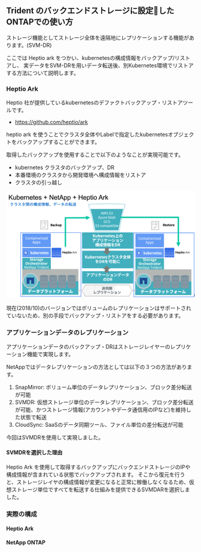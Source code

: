 ## Trident のバックエンドストレージに設定したONTAPでの使い方

ストレージ機能としてストレージ全体を遠隔地にレプリケーションする機能があります。(SVM-DR)

ここでは Heptio ark をつかい、kubernetesの構成情報をバックアップ/リストアし、
実データをSVM-DRを用いデータ転送後、別Kubernetes環境でリストアする方法について説明します。

### Heptio Ark

Heptio 社が提供しているkubernetesのデファクトバックアップ・リストアツールです。

- https://github.com/heptio/ark

heptio ark を使うことでクラスタ全体やLabelで指定したkubernetesオブジェクトをバックアップすることができます。

取得したバックアップを使用することで以下のようなことが実現可能です。

- kubernetes クラスタのバックアップ、DR
- 本番環境のクラスタから開発環境へ構成情報をリストア
- クラスタの引っ越し

![NetAppTrident](images/4_5_DRwithHeptio.png)

現在(2018/10)のバージョンではボリュームのレプリケーションはサポートされていないため、別の手段でバックアップ・リストアをする必要があります。

### アプリケーションデータのレプリケーション

アプリケーションデータのバックアップ・DRはストレージレイヤーのレプリケーション機能で実現します。

NetAppではデータレプリケーションの方法としては以下の３つの方法があります。

1. SnapMirror: ボリューム単位のデータレプリケーション、ブロック差分転送が可能
1. SVMDR: 仮想ストレージ単位のデータレプリケーション、ブロック差分転送が可能、かつストレージ情報(アカウントやデータ通信用のIPなど)を維持した状態で転送
1. CloudSync: SaaSのデータ同期ツール、ファイル単位の差分転送が可能

今回はSVMDRを使用して実現しました。

#### SVMDRを選択した理由

Heptio Ark を使用して取得するバックアップにバックエンドストレージのIPや構成情報が含まれている状態でバックアップされます。
そこから復元を行うと、ストレージレイヤの構成情報が変更になると正常に稼働しなくなるため、仮想ストレージ単位ですべてを転送する仕組みを提供できるSVMDARを選択しました。

### 実際の構成

#### Heptio Ark




#### NetApp ONTAP

